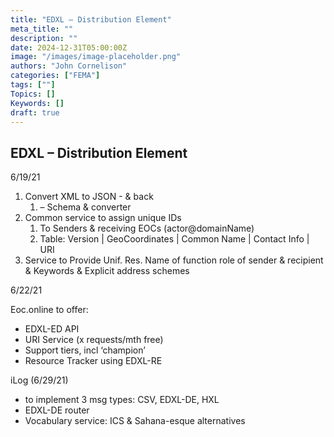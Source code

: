 ```yaml
---
title: "EDXL – Distribution Element"
meta_title: ""
description: ""
date: 2024-12-31T05:00:00Z
image: "/images/image-placeholder.png"
authors: "John Cornelison"
categories: ["FEMA"]
tags: [""]
Topics: []
Keywords: []
draft: true
---
```


## EDXL – Distribution Element

6/19/21

1.  Convert XML to JSON - & back
    1.  – Schema & converter
2.  Common service to assign unique IDs
    1.  To Senders & receiving EOCs (actor@domainName)
    2.  Table: Version \| GeoCoordinates \| Common Name \| Contact Info \| URI
3.  Service to Provide Unif. Res. Name of function role of sender & recipient & Keywords & Explicit address schemes

6/22/21

Eoc.online to offer:

- EDXL-ED API
- URI Service (x requests/mth free)
- Support tiers, incl ‘champion’
- Resource Tracker using EDXL-RE

iLog (6/29/21)

- to implement 3 msg types: CSV, EDXL-DE, HXL
- EDXL-DE router
- Vocabulary service: ICS & Sahana-esque alternatives

